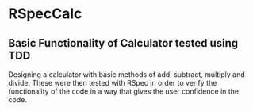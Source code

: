 # RSpecCalc
## Basic Functionality of Calculator tested using TDD
Designing a calculator with basic methods of add, subtract, multiply and divide. These were then tested with RSpec in order to verify the functionality of the code in a way that gives the user confidence in the code.
